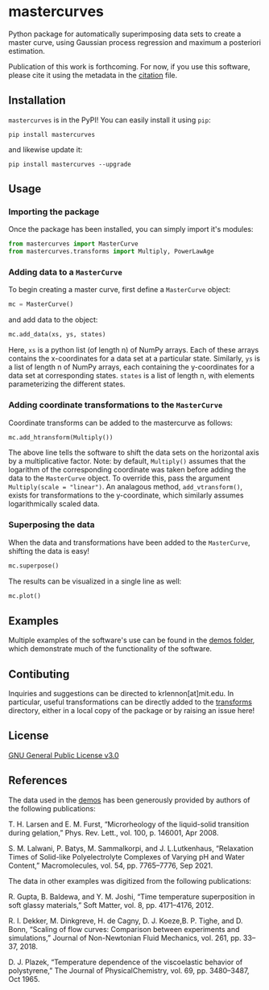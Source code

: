 # mastercurves

Python package for automatically superimposing data sets to create a master curve, using Gaussian process regression and maximum a posteriori estimation.

Publication of this work is forthcoming. For now, if you use this software, please cite it using the metadata in the [citation](CITATION.cff) file.

## Installation

`mastercurves` is in the PyPI! You can easily install it using `pip`:

```
pip install mastercurves
```

and likewise update it:

```
pip install mastercurves --upgrade
```

## Usage

### Importing the package

Once the package has been installed, you can simply import it's modules:

```python
from mastercurves import MasterCurve
from mastercurves.transforms import Multiply, PowerLawAge
```

### Adding data to a `MasterCurve`

To begin creating a master curve, first define a `MasterCurve` object:

```python
mc = MasterCurve()
```

and add data to the object:

```python
mc.add_data(xs, ys, states)
```

Here, `xs` is a python list (of length n) of NumPy arrays. Each of these arrays contains the x-coordinates for a data set at a particular state. Similarly, `ys` is a list of length n of NumPy arrays, each containing the y-coordinates for a data set at corresponding states. `states` is a list of length n, with elements parameterizing the different states.

### Adding coordinate transformations to the `MasterCurve`

Coordinate transforms can be added to the mastercurve as follows:

```python
mc.add_htransform(Multiply())
```

The above line tells the software to shift the data sets on the horizontal axis by a multiplicative factor. Note: by default, `Multiply()` assumes that the logarithm of the corresponding coordinate was taken before adding the data to the `MasterCurve` object. To override this, pass the argument `Multiply(scale = "linear")`. An analagous method, `add_vtransform()`, exists for transformations to the y-coordinate, which similarly assumes logarithmically scaled data.

### Superposing the data

When the data and transformations have been added to the `MasterCurve`, shifting the data is easy!

```python
mc.superpose()
```

The results can be visualized in a single line as well:

```python
mc.plot()
```

## Examples

Multiple examples of the software's use can be found in the [demos folder](demos), which demonstrate much of the functionality of the software.

## Contibuting

Inquiries and suggestions can be directed to krlennon[at]mit.edu. In particular, useful transformations can be directly added to the [transforms](mastercurves/transforms) directory, either in a local copy of the package or by raising an issue here!

## License

[GNU General Public License v3.0](https://choosealicense.com/licenses/gpl-3.0/)

## References

The data used in the [demos](demos) has been generously provided by authors of the following publications:

T.  H.  Larsen  and  E.  M.  Furst,  “Microrheology  of  the liquid-solid transition during gelation,” Phys. Rev. Lett., vol. 100, p. 146001, Apr 2008.

S.  M.  Lalwani,  P.  Batys,  M.  Sammalkorpi,  and  J.  L.Lutkenhaus,  “Relaxation  Times  of  Solid-like  Polyelectrolyte Complexes of Varying pH and Water Content,” Macromolecules, vol. 54, pp. 7765–7776, Sep 2021.

The data in other examples was digitized from the following publications:

R. Gupta, B. Baldewa, and Y. M. Joshi, “Time temperature superposition in soft glassy materials,” Soft Matter, vol. 8, pp. 4171–4176, 2012.

R. I. Dekker, M. Dinkgreve, H. de Cagny, D. J. Koeze,B. P. Tighe, and D. Bonn, “Scaling of flow curves: Comparison between experiments and simulations,” Journal of Non-Newtonian Fluid Mechanics, vol. 261, pp. 33–37, 2018.

D. J. Plazek, “Temperature dependence of the viscoelastic  behavior  of  polystyrene,” The Journal of PhysicalChemistry, vol. 69, pp. 3480–3487, Oct 1965.

